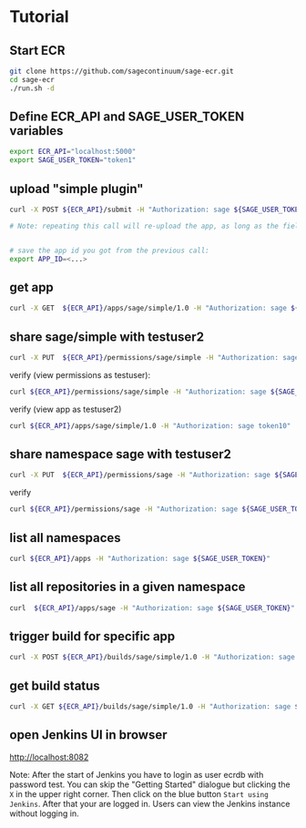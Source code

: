 # Tutorial

## Start ECR
```bash
git clone https://github.com/sagecontinuum/sage-ecr.git
cd sage-ecr
./run.sh -d
```

## Define ECR_API and SAGE_USER_TOKEN variables
```bash
export ECR_API="localhost:5000"
export SAGE_USER_TOKEN="token1"
```

## upload "simple plugin"
```bash
curl -X POST ${ECR_API}/submit -H "Authorization: sage ${SAGE_USER_TOKEN}" --data-binary  @./example_app.yaml

# Note: repeating this call will re-upload the app, as long as the field "frozen" is false


# save the app id you got from the previous call:
export APP_ID=<...>
```
## get app
```bash
curl -X GET  ${ECR_API}/apps/sage/simple/1.0 -H "Authorization: sage ${SAGE_USER_TOKEN}"
```


## share sage/simple with testuser2
```bash
curl -X PUT  ${ECR_API}/permissions/sage/simple -H "Authorization: sage ${SAGE_USER_TOKEN}" -d '{"granteeType": "USER", "grantee": "testuser2", "permission":"WRITE"}'
```

verify (view permissions as testuser):
```bash
curl ${ECR_API}/permissions/sage/simple -H "Authorization: sage ${SAGE_USER_TOKEN}"
```

verify (view app as testuser2)
```bash
curl ${ECR_API}/apps/sage/simple/1.0 -H "Authorization: sage token10"
```

## share namespace sage with testuser2
```bash
curl -X PUT  ${ECR_API}/permissions/sage -H "Authorization: sage ${SAGE_USER_TOKEN}" -d '{"granteeType": "USER", "grantee": "testuser2", "permission":"WRITE"}'
```

verify
```bash
curl ${ECR_API}/permissions/sage -H "Authorization: sage ${SAGE_USER_TOKEN}"
```

## list all namespaces

```bash
curl ${ECR_API}/apps -H "Authorization: sage ${SAGE_USER_TOKEN}"
```

## list all repositories in a given namespace

```bash
curl  ${ECR_API}/apps/sage -H "Authorization: sage ${SAGE_USER_TOKEN}"
```


## trigger build for specific app
```bash
curl -X POST ${ECR_API}/builds/sage/simple/1.0 -H "Authorization: sage ${SAGE_USER_TOKEN}"
```

## get build status

```bash
curl -X GET ${ECR_API}/builds/sage/simple/1.0 -H "Authorization: sage ${SAGE_USER_TOKEN}"
```


## open Jenkins UI in browser
[http://localhost:8082](http://localhost:8082)

Note: After the start of Jenkins you have to login as user ecrdb with password test. You can skip the "Getting Started" dialogue but clicking the `X` in the upper right corner. Then click on the blue button `Start using Jenkins`. After that your are logged in. Users can view the Jenkins instance without logging in.


